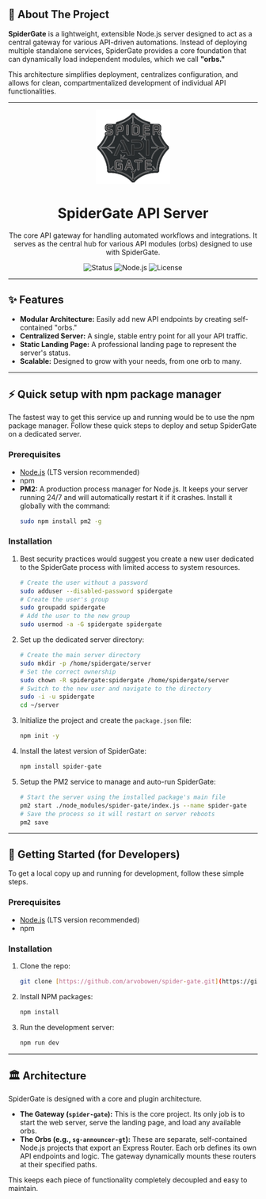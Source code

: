 ## 🎯 About The Project

**SpiderGate** is a lightweight, extensible Node.js server designed to act as a central gateway for various API-driven automations. Instead of deploying multiple standalone services, SpiderGate provides a core foundation that can dynamically load independent modules, which we call **"orbs."**

This architecture simplifies deployment, centralizes configuration, and allows for clean, compartmentalized development of individual API functionalities.

---

<div align="center">
  <img src="https://raw.githubusercontent.com/arvobowen/spider-gate/main/assets/logo.png" alt="SpiderGate Logo" width="150"/>
</div>

<h1 align="center">SpiderGate API Server</h1>

<div align="center">
  The core API gateway for handling automated workflows and integrations. It serves as the central hub for various API modules (orbs) designed to use with SpiderGate.
</div>

<div align="center">

![Status](https://img.shields.io/badge/Status-Active-brightgreen?style=for-the-badge)
![Node.js](https://img.shields.io/badge/Node.js-20.x-339933?style=for-the-badge&logo=nodedotjs)
![License](https://img.shields.io/badge/License-CC--BY--NC--SA--4.0-blue?style=for-the-badge)

</div>

---

## ✨ Features

* **Modular Architecture:** Easily add new API endpoints by creating self-contained "orbs."
* **Centralized Server:** A single, stable entry point for all your API traffic.
* **Static Landing Page:** A professional landing page to represent the server's status.
* **Scalable:** Designed to grow with your needs, from one orb to many.

---

## ⚡ Quick setup with npm package manager

The fastest way to get this service up and running would be to use the npm package manager. Follow these quick steps to deploy and setup SpiderGate on a dedicated server.

### Prerequisites

* [Node.js](https://nodejs.org/) (LTS version recommended)
* npm
* **PM2:** A production process manager for Node.js. It keeps your server running 24/7 and will automatically restart it if it crashes. Install it globally with the command:
    ```bash
    sudo npm install pm2 -g
    ```

### Installation

1.  Best security practices would suggest you create a new user dedicated to the SpiderGate process with limited access to system resources.
    ```bash
    # Create the user without a password
    sudo adduser --disabled-password spidergate
    # Create the user's group
    sudo groupadd spidergate
    # Add the user to the new group
    sudo usermod -a -G spidergate spidergate
    ```

2.  Set up the dedicated server directory:
    ```bash
    # Create the main server directory
    sudo mkdir -p /home/spidergate/server
    # Set the correct ownership
    sudo chown -R spidergate:spidergate /home/spidergate/server
    # Switch to the new user and navigate to the directory
    sudo -i -u spidergate
    cd ~/server
    ```

3.  Initialize the project and create the `package.json` file:
    ```bash
    npm init -y
    ```

4.  Install the latest version of SpiderGate:
    ```bash
    npm install spider-gate
    ```

5.  Setup the PM2 service to manage and auto-run SpiderGate:
    ```bash
    # Start the server using the installed package's main file
    pm2 start ./node_modules/spider-gate/index.js --name spider-gate
    # Save the process so it will restart on server reboots
    pm2 save
    ```

---

## 🚀 Getting Started (for Developers)

To get a local copy up and running for development, follow these simple steps.

### Prerequisites

* [Node.js](https://nodejs.org/) (LTS version recommended)
* npm

### Installation

1.  Clone the repo:
    ```bash
    git clone [https://github.com/arvobowen/spider-gate.git](https://github.com/arvobowen/spider-gate.git)
    ```
2.  Install NPM packages:
    ```bash
    npm install
    ```
3.  Run the development server:
    ```bash
    npm run dev
    ```

---

## 🏛️ Architecture

SpiderGate is designed with a core and plugin architecture.

* **The Gateway (`spider-gate`):** This is the core project. Its only job is to start the web server, serve the landing page, and load any available orbs.
* **The Orbs (e.g., `sg-announcer-gt`):** These are separate, self-contained Node.js projects that export an Express Router. Each orb defines its own API endpoints and logic. The gateway dynamically mounts these routers at their specified paths.

This keeps each piece of functionality completely decoupled and easy to maintain.